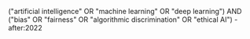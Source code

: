 ("artificial intelligence" OR "machine learning" OR "deep learning")   AND   ("bias" OR "fairness" OR "algorithmic discrimination" OR "ethical AI")   -after:2022